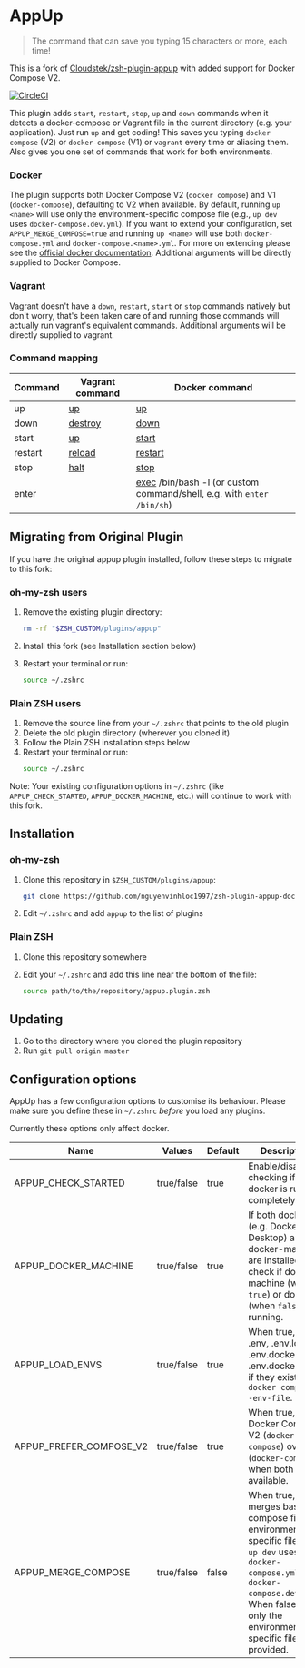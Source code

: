 # AppUp

> The command that can save you typing 15 characters or more, each time!

This is a fork of [Cloudstek/zsh-plugin-appup](https://github.com/Cloudstek/zsh-plugin-appup) with added support for Docker Compose V2.

[![CircleCI](https://circleci.com/gh/nguyenvinhloc1997/zsh-plugin-appup-dockerv2.svg?style=svg)](https://circleci.com/gh/nguyenvinhloc1997/zsh-plugin-appup-dockerv2)

This plugin adds `start`, `restart`, `stop`, `up` and `down` commands when it detects a docker-compose or Vagrant file
in the current directory (e.g. your application). Just run `up` and get coding! This saves you typing `docker compose` (V2)
or `docker-compose` (V1) or `vagrant` every time or aliasing them. Also gives you one set of commands that work for both environments.

### Docker

The plugin supports both Docker Compose V2 (`docker compose`) and V1 (`docker-compose`), defaulting to V2 when available. 
By default, running `up <name>` will use only the environment-specific compose file (e.g., `up dev` uses `docker-compose.dev.yml`). 
If you want to extend your configuration, set `APPUP_MERGE_COMPOSE=true` and running `up <name>` will use both `docker-compose.yml` and `docker-compose.<name>.yml`. 
For more on extending please see the [official docker documentation](https://docs.docker.com/compose/extends). Additional arguments
will be directly supplied to Docker Compose.

### Vagrant

Vagrant doesn't have a `down`, `restart`, `start` or `stop` commands natively but don't worry, that's been taken care of
and running those commands will actually run vagrant's equivalent commands. Additional arguments will be directly
supplied to vagrant.

### Command mapping

| Command | Vagrant command                                            | Docker command                                                |
|---------|------------------------------------------------------------|---------------------------------------------------------------|
| up      | [up](https://www.vagrantup.com/docs/cli/up.html)           | [up](https://docs.docker.com/compose/reference/up/)           |
| down    | [destroy](https://www.vagrantup.com/docs/cli/destroy.html) | [down](https://docs.docker.com/compose/reference/down/)       |
| start   | [up](https://www.vagrantup.com/docs/cli/up.html)           | [start](https://docs.docker.com/compose/reference/start/)     |
| restart | [reload](https://www.vagrantup.com/docs/cli/reload.html)   | [restart](https://docs.docker.com/compose/reference/restart/) |
| stop    | [halt](https://www.vagrantup.com/docs/cli/halt.html)       | [stop](https://docs.docker.com/compose/reference/stop/)       |
| enter   |                                                            | [exec](https://docs.docker.com/compose/reference/exec/) /bin/bash -l (or custom command/shell, e.g. with `enter /bin/sh`)      |

## Migrating from Original Plugin

If you have the original appup plugin installed, follow these steps to migrate to this fork:

### oh-my-zsh users
1. Remove the existing plugin directory:
   ```bash
   rm -rf "$ZSH_CUSTOM/plugins/appup"
   ```

2. Install this fork (see Installation section below)

3. Restart your terminal or run:
   ```bash
   source ~/.zshrc
   ```

### Plain ZSH users
1. Remove the source line from your `~/.zshrc` that points to the old plugin
2. Delete the old plugin directory (wherever you cloned it)
3. Follow the Plain ZSH installation steps below
4. Restart your terminal or run:
   ```bash
   source ~/.zshrc
   ```

Note: Your existing configuration options in `~/.zshrc` (like `APPUP_CHECK_STARTED`, `APPUP_DOCKER_MACHINE`, etc.) will continue to work with this fork.

## Installation

### oh-my-zsh

1. Clone this repository in `$ZSH_CUSTOM/plugins/appup`:

   ```bash
   git clone https://github.com/nguyenvinhloc1997/zsh-plugin-appup-dockerv2.git "$ZSH_CUSTOM/plugins/appup"
   ```
2. Edit `~/.zshrc` and add `appup` to the list of plugins

### Plain ZSH

1. Clone this repository somewhere

2. Edit your `~/.zshrc` and add this line near the bottom of the file:

   ```bash
   source path/to/the/repository/appup.plugin.zsh
   ```

## Updating

1. Go to the directory where you cloned the plugin repository
2. Run `git pull origin master`

## Configuration options

AppUp has a few configuration options to customise its behaviour. Please make sure you define these in `~/.zshrc`
*before* you load any plugins.

Currently these options only affect docker.

| Name                    | Values     | Default | Description                                                                                                                                       |
|------------------------|------------|---------|---------------------------------------------------------------------------------------------------------------------------------------------------|
| APPUP_CHECK_STARTED    | true/false | true    | Enable/disable checking if docker is running completely.                                                                                          |
| APPUP_DOCKER_MACHINE   | true/false | true    | If both docker (e.g. Docker Desktop) and docker-machine are installed, check if docker-machine (when `true`) or docker (when `false`) is running. |
| APPUP_LOAD_ENVS        | true/false | true    | When true, load .env, .env.local, .env.docker and .env.docker.local if they exist with `docker compose --env-file`.                             |
| APPUP_PREFER_COMPOSE_V2| true/false | true    | When true, prefer Docker Compose V2 (`docker compose`) over V1 (`docker-compose`) when both are available.                                       |
| APPUP_MERGE_COMPOSE    | true/false | false   | When true, merges base compose file with environment-specific file (e.g., `up dev` uses both `docker-compose.yml` and `docker-compose.dev.yml`). When false, uses only the environment-specific file if provided. | 


